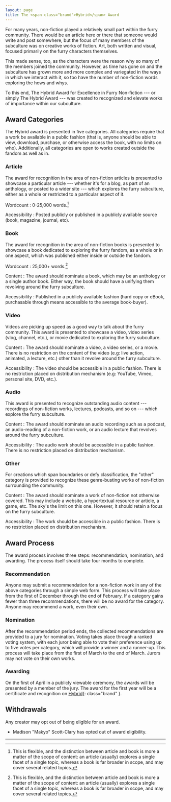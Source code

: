 ```yaml
---
layout: page
title: The <span class="brand">Hybrid</span> Award
---
```


For many years, non-fiction played a relatively small part within the furry community. There would be an article here or there that someone would write and post somewhere, but the focus of many members of the subculture was on creative works of fiction. Art, both written and visual, focused primarily on the furry characters themselves.

This made sense, too, as the characters were the reason why so many of the members joined the community. However, as time has gone on and the subculture has grown more and more complex and variegated in the ways in which we interact with it, so too have the number of non-fiction words exploring the hows and whys.

To this end, The <span class="brand">Hybrid</span> Award for Excellence in Furry Non-fiction --- or simply The <span class="brand">Hybrid</span> Award --- was created to recognized and elevate works of importance within our subculture.

## Award Categories

The <span class="brand">Hybrid</span> award is presented in five categories. All categories require that a work be available in a public fashion (that is, anyone should be able to view, download, purchase, or otherwise access the book, with no limits on who). Additionally, all categories are open to works created outside the fandom as well as in.

### Article

The award for recognition in the area of non-fiction articles is presented to showcase a particular article --- whether it's for a blog, as part of an anthology, or posted to a wider site --- which explores the furry subculture, either as a whole or restricted to a particular aspect of it.

Wordcount
:   0-25,000 words.[^wordcount]

Accessibility
:   Posted publicly or published in a publicly available source (book, magazine, journal, etc).

### Book

The award for recognition in the area of non-fiction books is presented to showcase a book dedicated to exploring the furry fandom, as a whole or in one aspect, which was published either inside or outside the fandom.

Wordcount
:   25,000+ words.[^wordcount]

Content
:   The award should nominate a book, which may be an anthology or a single author book. Either way, the book should have a unifying them revolving around the furry subculture.

Accessibility
:   Published in a publicly available fashion (hard copy or eBook, purchasable through means accessible to the average book-buyer).

### Video

Videos are picking up speed as a good way to talk about the furry community. This award is presented to showcase a video, video series (vlog, channel, etc.), or movie dedicated to exploring the furry subculture.

Content
:   The award should nominate a video, a video series, or a movie. There is no restriction on the content of the video (e.g: live action, animated, a lecture, etc.) other than it revolve around the furry subculture.

Accessibility
:   The video should be accessible in a public fashion. There is no restriction placed on distribution mechanism (e.g: YouTube, Vimeo, personal site, DVD, etc.).

### Audio

This award is presented to recognize outstanding audio content --- recordings of non-fiction works, lectures, podcasts, and so on --- which explore the furry subculture.

Content
:   The award should nominate an audio recording such as a podcast, an audio-reading of a non-fiction work, or an audio lecture that revolves around the furry subculture.

Accessibility
:   The audio work should be accessible in a public fashion. There is no restriction placed on distribution mechanism.

### Other

For creations which span boundaries or defy classification, the "other" category is provided to recognize these genre-busting works of non-fiction surrounding the community.

Content
:   The award should nominate a work of non-fiction not otherwise covered. This may include a website, a hypertextual resource or article, a game, etc. The sky's the limit on this one. However, it should retain a focus on the furry subculture.

Accessibility
:   The work should be accessible in a public fashion. There is no restriction placed on distribution mechanism.

## Award Process

The award process involves three steps: recommendation, nomination, and awarding. The process itself should take four months to complete.

### Recommendation

Anyone may submit a recommendation for a non-fiction work in any of the above categories through a simple web form. This process will take place from the first of December through the end of February. If a category gains fewer than three recommendations, there will be no award for the category. Anyone may recommend a work, even their own.

### Nomination

After the recommendation period ends, the collected recommendations are provided to a jury for nomination. Voting takes place through a ranked voting system, with each juror being able to vote their preference using up to five votes per category, which will provide a winner and a runner-up. This process will take place from the first of March to the end of March. Jurors may not vote on their own works.

### Awarding

On the first of April in a publicly viewable ceremony, the awards will be presented by a member of the jury. The award for the first year will be a certificate and recognition on [Hybrid](/){: class="brand" }.

## Withdrawals

Any creator may opt out of being eligible for an award.

* Madison "Makyo" Scott-Clary has opted out of award eligibility.

-----

[^wordcount]: This is flexible, and the distinction between article and book is more a matter of the scope of content: an article (usually) explores a single facet of a single topic, whereas a book is far broader in scope, and may cover several related topics.
